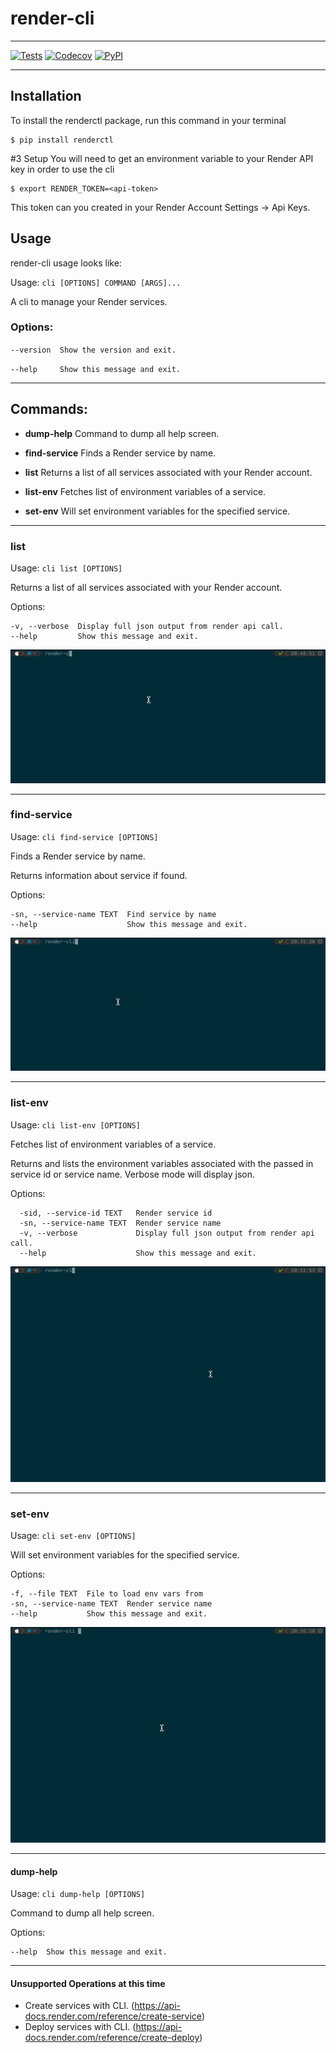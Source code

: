 # render-cli

-------------

[![Tests](https://github.com/mnapoleon/renderctl/workflows/Tests/badge.svg)](https://github.com/mnapoleon/renderctl/actions?workflow=Tests)
[![Codecov](https://codecov.io/gh/mnapoleon/renderctl/branch/main/graph/badge.svg)](https://codecov.io/gh/mnapoleon/renderctl)
[![PyPI](https://img.shields.io/pypi/v/render-cli.svg)](https://pypi.org/project/renderctl/)

---------


## Installation
To install the renderctl package, run this command in your terminal

    $ pip install renderctl

#3 Setup
You will need to get an environment variable to your Render API key in order to use the cli

    $ export RENDER_TOKEN=<api-token>

This token can you created in your Render Account Settings -> Api Keys.


## Usage
 render-cli usage looks like:

Usage: `cli [OPTIONS] COMMAND [ARGS]...`

A cli to manage your Render services.

### Options:

  `--version  Show the version and exit.`

  `--help     Show this message and exit.`

***

## Commands:

  - **dump-help**     Command to dump all help screen.

  - **find-service**  Finds a Render service by name.

  - **list**          Returns a list of all services associated with your Render account.

  - **list-env**      Fetches list of environment variables of a service.

  - **set-env**       Will set environment variables for the specified service.

***
### list

Usage: `cli list [OPTIONS]`

Returns a list of all services associated with your Render account.

Options:

    -v, --verbose  Display full json output from render api call.
    --help         Show this message and exit.

![list services!](./assets/list_services.gif "list services")

***

### find-service

Usage: `cli find-service [OPTIONS]`

Finds a Render service by name.

Returns information about service if found.

Options:
    
    -sn, --service-name TEXT  Find service by name
    --help                    Show this message and exit.

![find servicw!](./assets/find_service.gif "find service")

***

### list-env

Usage: `cli list-env [OPTIONS]`

  Fetches list of environment variables of a service.

  Returns and lists the environment variables associated with the passed
  in service id or service name.  Verbose mode will display json.


  Options:

      -sid, --service-id TEXT   Render service id
      -sn, --service-name TEXT  Render service name
      -v, --verbose             Display full json output from render api call.
      --help                    Show this message and exit.

![list env!](./assets/list_env.gif "list env")

***

### set-env

Usage: `cli set-env [OPTIONS]`

  Will set environment variables for the specified service.

Options:

    -f, --file TEXT  File to load env vars from
    -sn, --service-name TEXT  Render service name
    --help           Show this message and exit.

![set_envs!](./assets/set_envs.gif "set envs")

***

#### dump-help

Usage: `cli dump-help [OPTIONS]`

  Command to dump all help screen.

  Options:
    
    --help  Show this message and exit.
    
***

#### Unsupported Operations at this time
- Create services with CLI. (https://api-docs.render.com/reference/create-service)
- Deploy services with CLI.  (https://api-docs.render.com/reference/create-deploy)
